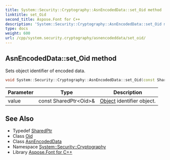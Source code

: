 ```yaml
---
title: System::Security::Cryptography::AsnEncodedData::set_Oid method
linktitle: set_Oid
second_title: Aspose.Font for C++
description: 'System::Security::Cryptography::AsnEncodedData::set_Oid method. Sets object identifier of encoded data in C++.'
type: docs
weight: 600
url: /cpp/system.security.cryptography/asnencodeddata/set_oid/
---
```

## AsnEncodedData::set_Oid method


Sets object identifier of encoded data.

```cpp
void System::Security::Cryptography::AsnEncodedData::set_Oid(const SharedPtr<Oid> &value)
```


| Parameter | Type | Description |
| --- | --- | --- |
| value | const SharedPtr\<Oid\>\& | [Object](../../../system/object/) identifier object. |

## See Also

* Typedef [SharedPtr](../../../system/sharedptr/)
* Class [Oid](../../oid/)
* Class [AsnEncodedData](../)
* Namespace [System::Security::Cryptography](../../)
* Library [Aspose.Font for C++](../../../)
